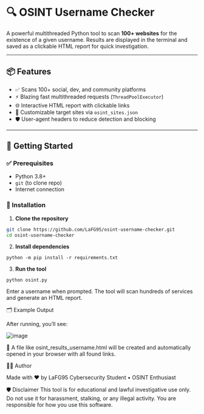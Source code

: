 # 🔍 OSINT Username Checker

A powerful multithreaded Python tool to scan **100+ websites** for the existence of a given username. Results are displayed in the terminal and saved as a clickable HTML report for quick investigation.

---

## 📦 Features

- ✅ Scans 100+ social, dev, and community platforms
- ⚡ Blazing fast multithreaded requests (`ThreadPoolExecutor`)
- 🌐 Interactive HTML report with clickable links
- 📁 Customizable target sites via `osint_sites.json`
- 🛡️ User-agent headers to reduce detection and blocking

---

## 🚀 Getting Started

### ✅ Prerequisites

- Python 3.8+
- `git` (to clone repo)
- Internet connection

### 🔧 Installation

1. **Clone the repository**

```bash
git clone https://github.com/LaFG95/osint-username-checker.git
cd osint-username-checker
```
2. **Install dependencies**
```
python -m pip install -r requirements.txt
```
3. **Run the tool**
```
python osint.py

```
Enter a username when prompted. The tool will scan hundreds of services and generate an HTML report.

🗂 Example Output

After running, you’ll see:

![image](https://github.com/user-attachments/assets/1b3463f9-14b7-46de-8184-4e065e6571ed)

🔗 A file like osint_results_username.html will be created and automatically opened in your browser with all found links.



👨‍💻 Author

Made with ❤️ by LaFG95
Cybersecurity Student • OSINT Enthusiast

🛡️ Disclaimer
This tool is for educational and lawful investigative use only.
Do not use it for harassment, stalking, or any illegal activity.
You are responsible for how you use this software.

